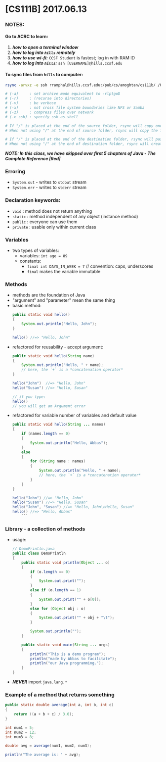 # [CS111B] 2017.06.13

### NOTES:

#### Go to ACRC to learn:

1. ***how to open a terminal window***
2. ***how to log into `hills` remotely***
3. ***how to use wi-fi:*** `CCSF Student` is fastest; log in with RAM ID
4. ***how to log into `hills`:*** `ssh [USERNAME]@hills.ccsf.edu`

#### To sync files from `hills` to computer:

```bash
rsync -arvxz -e ssh rramphal@hills.ccsf.edu:/pub/cs/amoghtan/cs111b/ /Users/rramphal/Projects/CCSF/ccsf-2017-summer-cs111b/_HILLS

# (-a)     : set archive mode equivalent to -rlptgoD
# (-r)     : (recurse into directories)
# (-v)     : be verbose
# (-x)     : not cross file system boundaries like NFS or Samba
# (-z)     : compress files over network
# (-e ssh) : specify ssh as shell

# If "/" is placed at the end of the source folder, rsync will copy one the content of the folder.
# When not using "/" at the end of source folder, rsync will copy the folder itself and the content of the folder.

# If "/" is placed at the end of the destination folder, rsync will paste the data directly inside the folder.
# When not using "/" at the end of destination folder, rsync will create a folder with that name and paste the data inside that folder.
```

***NOTE: In this class, we have skipped over first 5 chapters of *Java - The Complete Reference [9ed]****

### Erroring

* `System.out` - writes to `stdout` stream
* `System.err` - writes to `stderr` stream

### Declaration keywords:

* `void`    : method does not return anything
* `static`  : method independent of any object (instance method)
* `public`  : everyone can use them
* `private` : usable only within current class

### Variables

* two types of variables:
    * variables: `int age = 89`
    * constants:
        * `final int DAYS_IN_WEEK = 7` // convention: caps, underscores
        * `final` makes the variable immutable

### Methods

* methods are the foundation of Java
* "argument" and "parameter" mean the same thing
* basic method:
    ```java
    public static void hello()
    {
        System.out.println("Hello, John");
    }

    hello() //=> "Hello, John"
    ```
* refactored for reusability - accept argument:
    ```java
    public static void hello(String name)
    {
        System.out.println("Hello, " + name);
        // here, the `+` is a *concatenation operator*
    }

    hello("John")  //=> "Hello, John"
    hello("Susan") //=> "Hello, Susan"

    // if you type:
    hello()
    // you will get an Argument error
    ```
* refactored for variable number of variables and default value
    ```java
    public static void hello(String ... names)
    {
        if (names.length == 0)
        {
            System.out.println("Hello, Abbas");
        }
        else
        {
            for (String name : names)
            {
                System.out.println("Hello, " + name);
                // here, the `+` is a *concatenation operator*
            }
        }
    }

    hello("John") //=> "Hello, John"
    hello("Susan") //=> "Hello, Susan"
    hello("John", "Susan") //=> "Hello, John\nHello, Susan"
    hello() //=> "Hello, Abbas"
        ```
### Library - a collection of methods

* usage:
    ```java
    // DemoPrintln.java
    public class DemoPrintln
    {
        public static void println(Object ... o)
        {
            if (o.length == 0)
            {
                System.out.print("");
            }
            else if (o.length == 1)
            {
                System.out.print("" + o[0]);
            }
            else for (Object obj : o)
            {
                System.out.print("" + obj + "\t");
            }

            System.out.println("");
        }

        public static void main(String ... orgs)
        {
            println("This is a demo program");
            println("made by Abbas to facilitate");
            println("our Java programming.");
        }
    }
    ```
* ***NEVER*** import `java.lang.*`

### Example of a method that returns something

```java
public static double average(int a, int b, int c)
{
    return ((a + b + c) / 3.0);
}

int num1 = 5;
int num2 = 12;
int num3 = 8;

double avg = average(num1, num2, num3);

println("The average is: " + avg);
```
